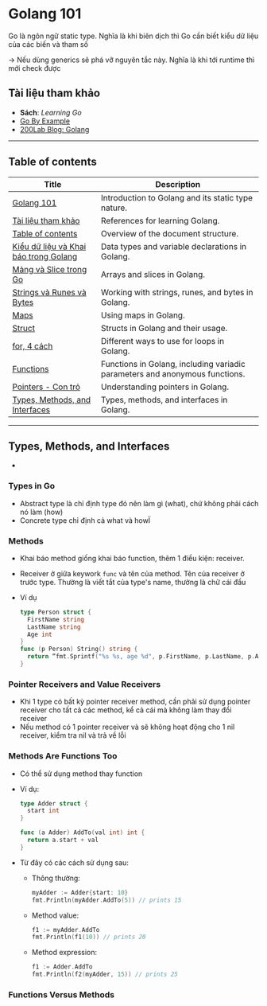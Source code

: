 # Golang 101

Go là ngôn ngữ static type. Nghĩa là khi biên dịch thì Go cần biết kiểu dữ liệu của các biến và tham số

-> Nếu dùng generics sẽ phá vỡ nguyên tắc này. Nghĩa là khi tới runtime thì mới check được

## Tài liệu tham khảo

- **Sách**: _Learning Go_
- [Go By Example](https://gobyexample.com/)
- [200Lab Blog: Golang](https://200lab.io/blog/tag/golang/)

---

## Table of contents

| Title | Description |
|-------|-------------|
| [Golang 101](#golang-101) | Introduction to Golang and its static type nature. |
| [Tài liệu tham khảo](#tài-liệu-tham-khảo) | References for learning Golang. |
| [Table of contents](#table-of-contents) | Overview of the document structure. |
| [Kiểu dữ liệu và Khai báo trong Golang](#kiểu-dữ-liệu-và-khai-báo-trong-golang) | Data types and variable declarations in Golang. |
| [Mảng và Slice trong Go](#mảng-và-slice-trong-go) | Arrays and slices in Golang. |
| [Strings và Runes và Bytes](#strings-và-runes-và-bytes) | Working with strings, runes, and bytes in Golang. |
| [Maps](#maps) | Using maps in Golang. |
| [Struct](#struct) | Structs in Golang and their usage. |
| [for, 4 cách](#for-4-cách) | Different ways to use for loops in Golang. |
| [Functions](#functions) | Functions in Golang, including variadic parameters and anonymous functions. |
| [Pointers - Con trỏ](#pointers---con-trỏ) | Understanding pointers in Golang. |
| [Types, Methods, and Interfaces](#types-methods-and-interfaces) | Types, methods, and interfaces in Golang. |

---

## Types, Methods, and Interfaces

-

### Types in Go

- Abstract type là chỉ định type đó nên làm gì (what), chứ không phải cách nó làm (how)
- Concrete type chỉ định cả what và howÏ

### Methods

- Khai báo method giống khai báo function, thêm 1 điều kiện: receiver.
- Receiver ở giữa keywork `func` và tên của method. Tên của receiver ở trước type. Thường là viết tắt của type's name, thường là chữ cái đầu
- Ví dụ

  ```go
  type Person struct {
    FirstName string
    LastName string
    Age int
  }
  func (p Person) String() string {
    return “fmt.Sprintf("%s %s, age %d", p.FirstName, p.LastName, p.Age)”
  }
  ```

### Pointer Receivers and Value Receivers

- Khi 1 type có bất kỳ pointer receiver method, cần phải sử dụng pointer receiver cho tất cả các method, kể cả cái mà không làm thay đổi receiver
- Nếu method có 1 pointer receiver và sẽ không hoạt động cho 1 nil receiver, kiểm tra nil và trả về lỗi

### Methods Are Functions Too

- Có thể sử dụng method thay function
- Ví dụ:

  ```go
  type Adder struct {
    start int
  }

  func (a Adder) AddTo(val int) int {
    return a.start + val
  }
  ```

- Từ đây có các cách sử dụng sau:

  - Thông thường:

    ```go
    myAdder := Adder{start: 10}
    fmt.Println(myAdder.AddTo(5)) // prints 15
    ```

  - Method value:

    ```go
    f1 := myAdder.AddTo
    fmt.Println(f1(10)) // prints 20
    ```

  - Method expression:

    ```go
    f1 := Adder.AddTo
    fmt.Println(f2(myAdder, 15)) // prints 25
    ```

### Functions Versus Methods